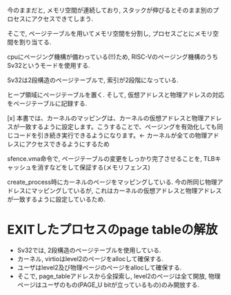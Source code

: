 今のままだと, メモリ空間が連続しており, スタックが伸びるとそのまま別のプロセスにアクセスできてしまう.

そこで, ページテーブルを用いてメモリ空間を分割し, プロセスごとにメモリ空間を割り当てる.


cpuにページング機構が備わっている(!!)ため, RISC-Vのページング機構のうちSv32というモードを使用する.

Sv32は2段構造のページテーブルで, 索引が2段階になっている.


ヒープ領域にページテーブルを置く.
そして, 仮想アドレスと物理アドレスの対応をページテーブルに記録する.

[x] 本書では、カーネルのマッピングは、カーネルの仮想アドレスと物理アドレスが一致するように設定します。こうすることで、ページングを有効化しても同じコードを引き続き実行できるようになります。<- カーネルが全ての物理アドレスにアクセスできるようにするため

sfence.vma命令で, ページテーブルの変更をしっかり完了させることを, TLBキャッシュを消すなどをして保証する(メモリフェンス)

create_process時にカーネルのページをマッピングしている. 今の所同じ物理アドレスにマッピングしているが, これはカーネルの仮想アドレスと物理アドレスが一致するように設定しているため.



# EXITしたプロセスのpage tableの解放
- Sv32では, 2段構造のページテーブルを使用している.
- カーネル, virtioはlevel2のページをallocして確保する.
- ユーザはlevel2及び物理ページのページをallocして確保する.
- そこで, page_tableアドレスから全探索し, level2のページは全て開放, 物理ページはユーザのもの(PAGE_U bitが立っているもの)のみ開放する.


